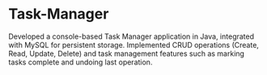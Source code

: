 # Task-Manager
Developed a console-based Task Manager application in Java, integrated with MySQL for persistent storage.  Implemented CRUD operations (Create, Read, Update, Delete) and task management features such as marking tasks complete and undoing last operation. 
